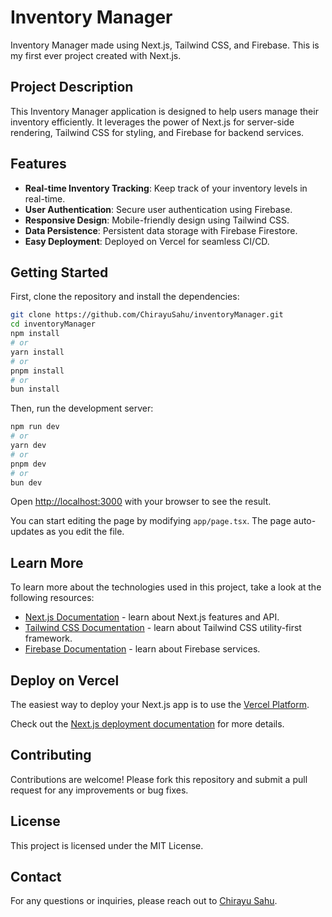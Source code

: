 # Inventory Manager

Inventory Manager made using Next.js, Tailwind CSS, and Firebase. This is my first ever project created with Next.js.

## Project Description

This Inventory Manager application is designed to help users manage their inventory efficiently. It leverages the power of Next.js for server-side rendering, Tailwind CSS for styling, and Firebase for backend services.

## Features

- **Real-time Inventory Tracking**: Keep track of your inventory levels in real-time.
- **User Authentication**: Secure user authentication using Firebase.
- **Responsive Design**: Mobile-friendly design using Tailwind CSS.
- **Data Persistence**: Persistent data storage with Firebase Firestore.
- **Easy Deployment**: Deployed on Vercel for seamless CI/CD.

## Getting Started

First, clone the repository and install the dependencies:

```bash
git clone https://github.com/ChirayuSahu/inventoryManager.git
cd inventoryManager
npm install
# or
yarn install
# or
pnpm install
# or
bun install
```

Then, run the development server:

```bash
npm run dev
# or
yarn dev
# or
pnpm dev
# or
bun dev
```

Open [http://localhost:3000](http://localhost:3000) with your browser to see the result.

You can start editing the page by modifying `app/page.tsx`. The page auto-updates as you edit the file.

## Learn More

To learn more about the technologies used in this project, take a look at the following resources:

- [Next.js Documentation](https://nextjs.org/docs) - learn about Next.js features and API.
- [Tailwind CSS Documentation](https://tailwindcss.com/docs) - learn about Tailwind CSS utility-first framework.
- [Firebase Documentation](https://firebase.google.com/docs) - learn about Firebase services.

## Deploy on Vercel

The easiest way to deploy your Next.js app is to use the [Vercel Platform](https://vercel.com/new?utm_medium=default-template&filter=next.js&utm_source=create-next-app&utm_campaign=create-next-app).

Check out the [Next.js deployment documentation](https://nextjs.org/docs/app/building-your-application/deploying) for more details.

## Contributing

Contributions are welcome! Please fork this repository and submit a pull request for any improvements or bug fixes.

## License

This project is licensed under the MIT License.

## Contact

For any questions or inquiries, please reach out to [Chirayu Sahu](https://github.com/ChirayuSahu).
